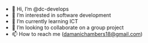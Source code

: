 - 👋 Hi, I’m @dc-develops
- 👀 I’m interested in software development
- 🌱 I’m currently learning ICT
- 💞️ I’m looking to collaborate on a group project
- 📫 How to reach me (damanichambers18@gmail.com)

<!---
dc-develops/dc-develops is a ✨ special ✨ repository because its `README.md` (this file) appears on your GitHub profile.
You can click the Preview link to take a look at your changes.
--->
